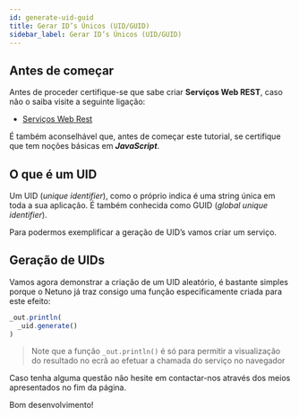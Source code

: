 ```yaml
---
id: generate-uid-guid
title: Gerar ID’s Únicos (UID/GUID)
sidebar_label: Gerar ID’s Únicos (UID/GUID)
---
```


## Antes de começar

Antes de proceder certifique-se que sabe criar **Serviços Web REST**, caso não o saiba visite a seguinte ligação:

* [Serviços Web Rest](web-rest-services.md)

É também aconselhável que, antes de começar este tutorial, se certifique que tem noções básicas em _**JavaScript**_.

## O que é um UID

Um UID (_unique identifier_), como o próprio indica é uma string única em toda a sua aplicação. É também conhecida como GUID (_global unique identifier_).

Para podermos exemplificar a geração de UID’s vamos criar um serviço.

## Geração de UIDs

Vamos agora demonstrar a criação de um UID aleatório, é bastante simples porque o Netuno já traz consigo uma função especificamente criada para este efeito:

```javascript
_out.println(
  _uid.generate()
)
```

> Note que a função `_out.println()` é só para permitir a visualização do resultado no ecrã ao efetuar a chamada do serviço no navegador

Caso tenha alguma questão não hesite em contactar-nos através dos meios apresentados no fim da página.

Bom desenvolvimento!
